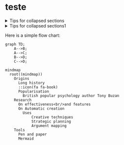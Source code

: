 # teste

<details>

<summary>Tips for collapsed sections</summary>

### You can add a header

You can add text within a collapsed section. 

You can add an image or a code block, too.

```ruby
   puts "Hello World"
```

</details>

<details>

<summary>Tips for collapsed sections1</summary>

fdsafdasfasd
fdsafdas
fdas
fdsa

</details>

Here is a simple flow chart:

```mermaid
graph TD;
    A-->B;
    A-->C;
    B-->D;
    C-->D;
```

```mermaid
mindmap
  root((mindmap))
    Origins
      Long history
      ::icon(fa fa-book)
      Popularisation
        British popular psychology author Tony Buzan
    Research
      On effectiveness<br/>and features
      On Automatic creation
        Uses
            Creative techniques
            Strategic planning
            Argument mapping
    Tools
      Pen and paper
      Mermaid
```
